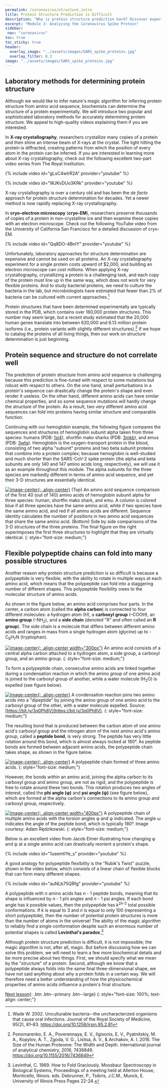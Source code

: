 ```yaml
---
permalink: /coronavirus/structure_intro
title: Protein Structure Prediction is Difficult
description: "Why is protein structure prediction hard? Discover experimental limits, computational advances, and the stakes for coronavirus spike research."
excerpt: "Module 3: Analyzing the Coronavirus Spike Protein"
sidebar:
 nav: "coronavirus"
toc: true
toc_sticky: true
header:
  overlay_image: "../assets/images/SARS_spike_proteins.jpg"
  overlay_filter: 0.3
image: "../assets/images/SARS_spike_proteins.jpg"
---
```


## Laboratory methods for determining protein structure

Although we would like to infer nature's magic algorithm for inferring protein structure from amino acid sequence, biochemists can determine the structure of a protein experimentally. We will introduce two popular and sophisticated laboratory methods for accurately determining protein structure. We appeal to high-quality videos explaining them if you are interested.

In **X-ray crystallography**, researchers crystallize many copies of a protein and then shine an intense beam of X-rays at the crystal. The light hitting the protein is diffracted, creating patterns from which the position of every atom in the protein can be inferred. If you are interested in learning more about X-ray crystallography, check out the following excellent two-part video series from The Royal Institution.

{% include video id="gLsC4wlrR2A" provider="youtube" %}

{% include video id="WJKvDUo3KRk" provider="youtube" %}

X-ray crystallography is over a century old and has been the *de facto* approach for protein structure determination for decades. Yet a newer method is now rapidly replacing X-ray crystallography.

In **cryo-electron microscopy** (**cryo-EM**), researchers preserve thousands of copies of a protein in non-crystalline ice and then examine these copies with an electron microscope. Check out the following YouTube video from the University of California San Francisco for a detailed discussion of cryo-EM.

{% include video id="Qq8DO-4BnIY" provider="youtube" %}

Unfortunately, laboratory approaches for structure determination are expensive and cannot be used on all proteins. An X-ray crystallography experiment for a single protein costs upward of $2,000, and building an electron microscope can cost millions. When applying X-ray crystallography, crystallizing a protein is a challenging task, and each copy of the protein must line up in the same way, which does not work for very flexible proteins. And to study bacterial proteins, we need to culture the bacteria in the lab, but microbiologists have estimated that fewer than 2% of bacteria can be cultured with current approaches.[^Wade]

Protein structures that have been determined experimentally are typically stored in the PDB, which contains over 160,000 protein structures. This number may seem large, but a recent study estimated that the 20,000 human genes translate into between 620,000 and 6.13 million protein isoforms (i.e., protein variants with slightly different structures).[^Ponomarenko] If we hope to catalog the proteins of all living things, then our work on structure determination is just beginning.

## Protein sequence and structure do not correlate well

The prediction of protein structure from amino acid sequence is challenging because this prediction is fine-tuned with respect to some mutations but robust with respect to others. On the one hand, small perturbations in a protein's sequence can drastically change the protein's shape and even render it useless. On the other hand, different amino acids can have similar chemical properties, and so some sequence mutations will hardly change the structure of the protein. As a result, two very different amino acid sequences can fold into proteins having similar structure and comparable function.

Continuing with our hemoglobin example, the following figure compares the sequences and structures of hemoglobin subunit alpha taken from three species: humans (PDB: [1si4](https://www.rcsb.org/structure/1SI4)), shortfin mako sharks (PDB: [3mkb](https://www.rcsb.org/structure/3mkb)), and emus (PDB: [3wtg](https://www.rcsb.org/structure/3wtg)). Hemoglobin is the oxygen-transport protein in the blood, consisting of two alpha "subunit" proteins and two beta subunit proteins that combine into a protein complex; because hemoglobin is well-studied and much shorter than the SARS-CoV-2 spike protein (the alpha and beta subunits are only 140 and 147 amino acids long, respectively), we will use it as an example throughout this module. The alpha subunits for the three species are markedly different in terms of amino acid sequence, and yet their 3-D structures are essentially identical.

[![image-center](../assets/images/600px/SequenceStructureExample.png){: .align-center}](../assets/images/SequenceStructureExample.png)
(Top) An amino acid sequence comparison of the first 40 (out of 140) amino acids of hemoglobin subunit alpha for three species: human, shortfin mako shark, and emu. A column is colored blue if all three species have the same amino acid, white if two species have the same amino acid, and red if all amino acids are different. Sequence identity calculates the number of positions in two amino acid sequences that share the same amino acid. (Bottom) Side by side comparisons of the 3-D structures of the three proteins. The final figure on the right superimposes the first three structures to highlight that they are virtually identical.
{: style="font-size: medium;"}

## Flexible polypeptide chains can fold into many possible structures

Another reason why protein structure prediction is so difficult is because a polypeptide is very flexible, with the ability to rotate in multiple ways at each amino acid, which means that the polypeptide can fold into a staggering number of different shapes. This polypeptide flexibility  owes to the molecular structure of amino acids.

As shown in the figure below, an amino acid comprises four parts. In the center, a carbon atom (called the **alpha carbon**) is connected to four different molecules: a hydrogen atom (H), a **carboxyl group** (–COOH), an **amino group** (-NH<sub>2</sub>), and a **side chain** (denoted "R" and often called an **R group**). The side chain is a molecule that differs between different amino acids and ranges in mass from a single hydrogen atom (glycine) up to -C<sub>8</sub>H<sub>7</sub>N (tryptophan).

[![image-center](../assets/images/600px/AminoAcid.png){: .align-center width="300px"}](../assets/images/AminoAcid.png)
An amino acid consists of a central alpha carbon attached to a hydrogen atom, a side group, a carboxyl group, and an amino group.
{: style="font-size: medium;"}

To form a polypeptide chain, consecutive amino acids are linked together during a condensation reaction in which the amino group of one amino acid is joined to the carboxyl group of another, while a water molecule (H<sub>2</sub>O) is expelled (see figure below).

[![image-center](../assets/images/600px/dipeptide_reaction.png){: .align-center}](../assets/images/dipeptide_reaction.png)
A condensation reaction joins two amino acids into a "dipeptide" by joining the amino group of one amino acid to the carboxyl group of the other, with a water molecule expelled. Source: [https://bit.ly/3q0Ph8V](https://bit.ly/3q0Ph8V).
{: style="font-size: medium;"}

The resulting bond that is produced between the carbon atom of one amino acid's carboxyl group and the nitrogen atom of the next amino acid's amino group, called a **peptide bond**, is very strong. The peptide has very little rotation around this bond, which is almost always locked at 180°. As peptide bonds are formed between adjacent amino acids, the polypeptide chain takes shape, as shown in the figure below.

[![image-center](../assets/images/600px/Backbone.png){: .align-center}](../assets/images/Backbone.png)
A polypeptide chain formed of three amino acids.
{: style="font-size: medium;"}

However, the bonds *within* an amino acid, joining the alpha carbon to its carboxyl group and amino group, are not as rigid, and the polypeptide is free to rotate around these two bonds. This rotation produces two angles of interest, called the **phi angle (φ)** and **psi angle (ψ)** (see figure below), which are formed at the alpha carbon's connections to its amino group and carboxyl group, respectively.

[![image-center](../assets/images/600px/torsion_angles.png){: .align-center width="400px"}](../assets/images/torsion_angles.png)
A polypeptide chain of multiple amino acids with the torsion angles φ and ψ indicated. The angle ω indicates the angle of the peptide bond, which is typically 180°. Image courtesy: Adam Rędzikowski.
{: style="font-size: medium;"}

Below is an excellent video from Jacob Elmer illustrating how changing φ and ψ at a single amino acid can drastically reorient a protein's shape.

{% include video id="1usemtIYe_s" provider="youtube" %}

A good analogy for polypeptide flexibility is the "Rubik's Twist" puzzle, shown in the video below, which consists of a linear chain of flexible blocks that can form many different shapes.

{% include video id="auNLb75QRfg" provider="youtube" %}

A polypeptide with *n* amino acids has *n* - 1 peptide bonds, meaning that its shape is influenced by *n* - 1 phi angles and *n* - 1 psi angles. If each bond angle has *k* possible values, then the polypeptide has *k*<sup>2<em>n</em>-2</sup> total possible conformations. If *k* is equal to 3 and *n* is equal to only 100 (representing a short polypeptide), then the number of potential protein structures is more than the number of atoms in the universe! The ability of the magic algorithm to reliably find a single conformation despite such an enormous number of potential shapes is called **Levinthal's paradox**.[^Levinthal]

Although protein structure prediction is difficult, it is not impossible; the magic algorithm is not, after all, magic. But before discussing how we can solve this problem, we will need to learn a few more biochemical details and be more precise about two things. First, we should specify what we mean by the "structure" of a protein. Second, although we know that a polypeptide always folds into the same final three-dimensional shape, we have not said anything about *why* a protein folds in a certain way. We will therefore need a better understanding of how the physicochemical properties of amino acids influence a protein's final structure.

[Next lesson](biochemistry){: .btn .btn--primary .btn--large}
{: style="font-size: 100%; text-align: center;"}

[^Wade]: Wade W. 2002. Unculturable bacteria--the uncharacterized organisms that cause oral infections. Journal of the Royal Society of Medicine, 95(2), 81–83. https://doi.org/10.1258/jrsm.95.2.81

[^Fischer]: Fischer, E. 1894. Einfluss der Configuration auf die Wirkung der Enzyme. Ber. Dtsch. Chem. Ges., 27: 2985-2993. https://doi.org/10.1002/cber.18940270364

[^Koshland]: Koshland D.E. 1958. Application of a Theory of Enzyme Specificity to Protein Synthesis. Proc Natl Acad Sci U S A. 44(2):98-104. doi:10.1073/pnas.44.2.98

[^Levinthal]: Levinthal, C. 1969. How to Fold Graciously. Mossbaur Spectroscopy in Biological Systems, Proceedings of a meeting held at Allerton House, Monticello, Illinois. eds. Debrunner, P., Tsibris, J.C.M., Munck, E. University of Illinois Press Pages 22-24.

[^machinery]: Goodsell, David (2009), *The Machinery of Life*. Copernicus Books.

[^HPP]: https://hupo.org/human-proteome-project

[^HPP2016]: Omenn, G. S., Lane, L., Lundberg, E. K., Beavis, R. C., Overall, C. M., & Deutsch, E. W. 2016. Metrics for the Human Proteome Project 2016: Progress on Identifying and Characterizing the Human Proteome, Including Post-Translational Modifications. Journal of proteome research, 15(11), 3951–3960. https://doi.org/10.1021/acs.jproteome.6b00511

[^Munnink]: Oude Munnink, B.B., Nieuwenhuijse, D.F., Stein, M. et al. 2020. Rapid SARS-CoV-2 whole-genome sequencing and analysis for informed public health decision-making in the Netherlands. Nat Med 26, 1405–1410. https://doi.org/10.1038/s41591-020-0997-y

[^Islam]: Islam, M.R., Hoque, M.N., Rahman, M.S. et al. 2020. Genome-wide analysis of SARS-CoV-2 virus strains circulating worldwide implicates heterogeneity. Sci Rep 10, 14004. https://doi.org/10.1038/s41598-020-70812-6

[^Ponomarenko]:	Ponomarenko, E. A., Poverennaya, E. V., Ilgisonis, E. V., Pyatnitskiy, M. A., Kopylov, A. T., Zgoda, V. G., Lisitsa, A. V., & Archakov, A. I. 2016. The Size of the Human Proteome: The Width and Depth. International journal of analytical chemistry, 2016, 7436849. https://doi.org/10.1155/2016/7436849
